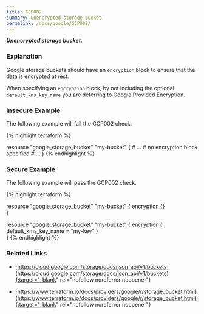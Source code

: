 ```yaml
---
title: GCP002
summary: Unencrypted storage bucket.
permalink: /docs/google/GCP002/
---
```


***Unencrypted storage bucket.***

### Explanation


Google storage buckets should have an <code>encryption</code> block to ensure that the data is encrypted at rest.

When specifying an <code>encryption</code> block, by not including the optional <code>default_kms_key_name</code> you are deferring to Google Provided Encryption.



### Insecure Example

The following example will fail the GCP002 check.

{% highlight terraform %}

resource "google_storage_bucket" "my-bucket" {
	# ...
	# no encryption block specified
	# ...
}
{% endhighlight %}



### Secure Example

The following example will pass the GCP002 check.

{% highlight terraform %}

resource "google_storage_bucket" "my-bucket" {
	encryption {}	
}

resource "google_storage_bucket" "my-bucket" {
	encryption {
		default_kms_key_name = "my-key"
	}	
}
{% endhighlight %}


### Related Links


- [https://cloud.google.com/storage/docs/json_api/v1/buckets](https://cloud.google.com/storage/docs/json_api/v1/buckets){:target="_blank" rel="nofollow noreferrer noopener"}

- [https://www.terraform.io/docs/providers/google/r/storage_bucket.html](https://www.terraform.io/docs/providers/google/r/storage_bucket.html){:target="_blank" rel="nofollow noreferrer noopener"}

